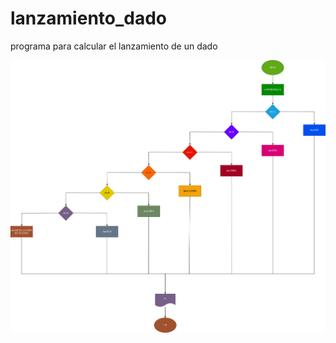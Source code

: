 # lanzamiento_dado
programa para calcular el lanzamiento de un dado

![diagrama de flujo](diagrama.png "diagrama de flujo")
